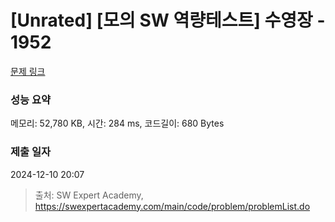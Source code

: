 # [Unrated] [모의 SW 역량테스트] 수영장 - 1952 

[문제 링크](https://swexpertacademy.com/main/code/problem/problemDetail.do?contestProbId=AV5PpFQaAQMDFAUq) 

### 성능 요약

메모리: 52,780 KB, 시간: 284 ms, 코드길이: 680 Bytes

### 제출 일자

2024-12-10 20:07



> 출처: SW Expert Academy, https://swexpertacademy.com/main/code/problem/problemList.do